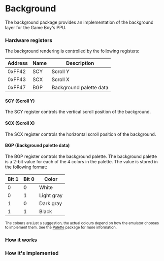 # Background

The background package provides an implementation of the background layer for the Game Boy's PPU. 

### Hardware registers

The background rendering is controlled by the following registers:

| Address | Name | Description             |
|---------|------|-------------------------|
| 0xFF42  | SCY  | Scroll Y                |
| 0xFF43  | SCX  | Scroll X                |
| 0xFF47  | BGP  | Background palette data |

#### SCY (Scroll Y)

The SCY register controls the vertical scroll position of the background. 

#### SCX (Scroll X)

The SCX register controls the horizontal scroll position of the background. 

#### BGP (Background palette data)

The BGP register controls the background palette. The background palette is a 2-bit value for each of the 4 colors in 
the palette. The value is stored in the following format:

| Bit 1 | Bit 0 | Color      |
|-------|-------|------------|
| 0     | 0     | White      |
| 0     | 1     | Light gray |
| 1     | 0     | Dark gray  |
| 1     | 1     | Black      |

<sup>The colours are just a suggestion, the actual colours depend on how the emulator chooses to implement them. See the
[Palette](../palette/README.md) package for more information.</sup>

### How it works



### How it's implemented